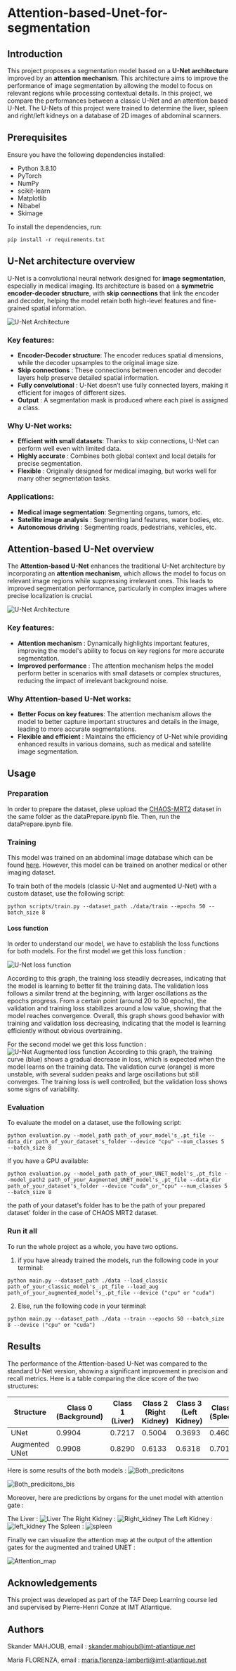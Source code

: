 # Attention-based-Unet-for-segmentation
## Introduction
This project proposes a segmentation model based on a **U-Net architecture** improved by an **attention mechanism**. This architecture aims to improve the performance of image segmentation by allowing the model to focus on relevant regions while processing contextual details. In this project, we compare the performances between a classic U-Net and an attention based U-Net. The U-Nets of this project were trained to determine the liver, spleen and right/left kidneys on a database of 2D images of abdominal scanners.
## Prerequisites
Ensure you have the following dependencies installed:

- Python 3.8.10
- PyTorch
- NumPy
- scikit-learn
- Matplotlib
- Nibabel
- Skimage
  
To install the dependencies, run:

```
pip install -r requirements.txt
```


## U-Net architecture overview
U-Net is a convolutional neural network designed for **image segmentation**, especially in medical imaging. Its architecture is based on a **symmetric encoder-decoder structure**, with **skip connections** that link the encoder and decoder, helping the model retain both high-level features and fine-grained spatial information.

![U-Net Architecture](Pictures/unet.png)

### Key features:
- **Encoder-Decoder structure**: The encoder reduces spatial dimensions, while the decoder upsamples to the original image size.
- **Skip connections** : These connections between encoder and decoder layers help preserve detailed spatial information.
- **Fully convolutional** : U-Net doesn’t use fully connected layers, making it efficient for images of different sizes.
- **Output** : A segmentation mask is produced where each pixel is assigned a class.
### Why U-Net works:
- **Efficient with small datasets**: Thanks to skip connections, U-Net can perform well even with limited data.
- **Highly accurate** : Combines both global context and local details for precise segmentation.
- **Flexible** : Originally designed for medical imaging, but works well for many other segmentation tasks.
### Applications:
- **Medical image segmentation**: Segmenting organs, tumors, etc.
- **Satellite image analysis** : Segmenting land features, water bodies, etc.
- **Autonomous driving** : Segmenting roads, pedestrians, vehicles, etc.
  
## Attention-based U-Net overview
The **Attention-based U-Net** enhances the traditional U-Net architecture by incorporating an **attention mechanism**, which allows the model to focus on relevant image regions while suppressing irrelevant ones. This leads to improved segmentation performance, particularly in complex images where precise localization is crucial.

![U-Net Architecture](Pictures/Unet_augmented.png)

### Key features:
- **Attention mechanism** : Dynamically highlights important features, improving the model's ability to focus on key regions for more accurate segmentation.
- **Improved performance** : The attention mechanism helps the model perform better in scenarios with small datasets or complex structures, reducing the impact of irrelevant background noise.

### Why Attention-based U-Net works:
- **Better Focus on key features**: The attention mechanism allows the model to better capture important structures and details in the image, leading to more accurate segmentations.
- **Flexible and efficient** : Maintains the efficiency of U-Net while providing enhanced results in various domains, such as medical and satellite image segmentation.

## Usage
### Preparation 
In order to prepare the dataset, plese upload the [CHAOS-MRT2](https://chaos.grand-challenge.org/Data/) dataset in the same folder as the dataPrepare.ipynb file.
Then, run the dataPrepare.ipynb file.

### Training 
This model was trained on an abdominal image database which can be found [here](https://chaos.grand-challenge.org/Data/). However, this model can be trained on another medical or other imaging dataset.

To train both of the models (classic U-Net and augmented U-Net) with a custom dataset, use the following script:

```
python scripts/train.py --dataset_path ./data/train --epochs 50 --batch_size 8
```
#### Loss function
In order to understand our model, we have to establish the loss functions for both models.
For the first model we get this loss function : 

![U-Net loss function](Pictures/loss_funcitons_classic_unet.png)

According to this graph, the training loss steadily decreases, indicating that the model is learning to better fit the training data.
The validation loss follows a similar trend at the beginning, with larger oscillations as the epochs progress.
From a certain point (around 20 to 30 epochs), the validation and training loss stabilizes around a low value, showing that the model reaches convergence.
Overall, this graph shows good behavior with training and validation loss decreasing, indicating that the model is learning efficiently without obvious overtraining.

For the second model we get this loss function : 
![U-Net Augmented loss function](Pictures/loss_function_augmented.png)
According to this graph, the training curve (blue) shows a gradual decrease in loss, which is expected when the model learns on the training data.
The validation curve (orange) is more unstable, with several sudden peaks and large oscillations but still converges.
The training loss is well controlled, but the validation loss shows some signs of variability.

### Evaluation
To evaluate the model on a dataset, use the following script:

```
python evaluation.py --model_path path_of_your_model's_.pt_file --data_dir path_of_your_dataset's_folder --device "cpu" --num_classes 5 --batch_size 8
```
If you have a GPU available: 
```
python evaluation.py --model_path path_of_your_UNET_model's_.pt_file --model_path2 path_of_your_Augmented_UNET_model's_.pt_file --data_dir path_of_your_dataset's_folder --device "cuda"_or_"cpu" --num_classes 5 --batch_size 8
```
the path of your dataset's folder has to be the path of your prepared dataset' folder in the case of CHAOS MRT2 dataset.

### Run it all
To run the whole project as a whole, you have two options.
1. if you have already trained the models, run the following code in your terminal:
```
python main.py --dataset_path ./data --load_classic path_of_your_classic_model's_.pt_file --load_aug  path_of_your_augmented_model's_.pt_file --device ("cpu" or "cuda")
```

2. Else, run the following code in your terminal:
```
python main.py --dataset_path ./data --train --epochs 50 --batch_size 8 --device ("cpu" or "cuda")
```

## Results
The performance of the Attention-based U-Net was compared to the standard U-Net version, showing a significant improvement in precision and recall metrics. Here is a table comparing the dice score of the two structures:

| Structure         | Class 0 (Background)  | Class 1 (Liver)  | Class 2 (Right Kidney)  | Class 3 (Left Kidney)  | Class 4 (Spleen)  | Overall Dice Score |
| ----------------- | -------- | -------- | -------- | -------- | -------- | ------------------ |
| UNet              | 0.9904   | 0.7217   | 0.5004   | 0.3693   | 0.4606   | 0.6118             |
| Augmented UNet    |  0.9908 | 0.8290 | 0.6133 | 0.6318 | 0.7015 | 0.7533 |

Here is some results of the both models : 
![Both_predicitons](Pictures/Comparaison_modelsoutput.png)

![Both_predicitons_bis](Pictures/two_predictions.png)

Moreover, here are predictions by organs for the unet model with attention gate : 

The Liver :
![Liver](Pictures/Class1Predicitons.png)
The Right Kidney : 
![Right_kidney](Pictures/Class2Predicitons.png)
The Left Kidney : 
![left_kidney](Pictures/Class3Predicitons.png)
The Spleen : 
![spleen](Pictures/Class4Predicitons.png)

Finally we can visualize the attention map at the output of the attention gates for the augmented and trained UNET : 

![Attention_map](Pictures/attention_map.png)

## Acknowledgements
This project was developed as part of the TAF Deep Learning course led and supervised by Pierre-Henri Conze at IMT Atlantique.

## Authors
Skander MAHJOUB, email : skander.mahjoub@imt-atlantique.net

Maria FLORENZA, email : maria.florenza-lamberti@imt-atlantique.net
